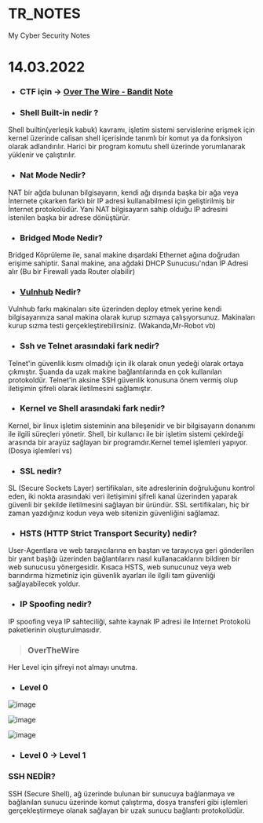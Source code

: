 # TR_NOTES
My Cyber Security Notes


# 14.03.2022


- ### CTF için -> <a href="https://overthewire.org/wargames/bandit/">Over The Wire - Bandit</a> <a href="https://medium.com/@denizparlak_/overthewire-bandit-ctf-%C3%A7%C3%B6z%C3%BCmleri-a14ac8c148f1">Note</a>
- ### Shell Built-in nedir ?

Shell builtin(yerleşik kabuk) kavramı, işletim sistemi servislerine erişmek için kernel üzerinde calisan shell içerisinde tanımlı bir komut ya da fonksiyon olarak adlandırılır. Harici bir program komutu shell üzerinde yorumlanarak yüklenir ve çalıştırılır.

- ### Nat Mode Nedir?

NAT bir ağda bulunan bilgisayarın, kendi ağı dışında başka bir ağa veya İnternete çıkarken farklı bir IP adresi kullanabilmesi için geliştirilmiş bir İnternet protokolüdür. Yani NAT bilgisayarın sahip olduğu IP adresini istenilen başka bir adrese dönüştürür.

- ### Bridged Mode Nedir?

Bridged Köprüleme ile, sanal makine dışardaki Ethernet ağına doğrudan erişime sahiptir. Sanal makine, ana ağdaki DHCP Sunucusu'ndan İP Adresi alır (Bu bir Firewall yada Router olabilir)

- ### <a href="https://www.vulnhub.com/">Vulnhub</a> Nedir?

Vulnhub farkı makinaları site üzerinden deploy etmek yerine kendi bilgisayarınıza sanal makina olarak kurup sızmaya çalışıyorsunuz. Makinaları kurup sızma testi gerçekleştirebilirsiniz. (Wakanda,Mr-Robot vb)

- ### Ssh ve Telnet arasındaki fark nedir?

Telnet'in güvenlik kısmı olmadığı için ilk olarak onun yedeği olarak ortaya çıkmıştır. Şuanda da uzak makine bağlantılarında en çok kullanılan protokoldür. Telnet'in aksine SSH güvenlik konusuna önem vermiş olup iletişimin şifreli olarak iletilmesini sağlamıştır.


- ### Kernel ve Shell arasındaki fark nedir?

Kernel, bir linux işletim sisteminin ana bileşenidir ve bir bilgisayarın donanımı ile ilgili süreçleri yönetir. Shell, bir kullanıcı ile bir işletim sistemi çekirdeği arasında bir arayüz sağlayan bir programdır.Kernel temel işlemleri yapıyor.(Dosya işlemleri vs)

- ### SSL nedir?

SL (Secure Sockets Layer) sertifikaları, site adreslerinin doğruluğunu kontrol eden, iki nokta arasındaki veri iletişimini şifreli kanal üzerinden yaparak güvenli bir şekilde iletilmesini sağlayan bir üründür. SSL sertifikaları, hiç bir zaman yazdığınız kodun veya web sitenizin güvenliğini sağlamaz.


- ### HSTS (HTTP Strict Transport Security) nedir?

User-Agentlara ve web tarayıcılarına en baştan ve tarayıcıya geri gönderilen bir yanıt başlığı üzerinden bağlantılarını nasıl kullanacaklarını bildiren bir web sunucusu yönergesidir. Kısaca HSTS, web sunucunuz veya web barındırma hizmetiniz için güvenlik ayarları ile ilgili tam güvenliği sağlayabilecek yoldur.


- ### IP Spoofing nedir?

IP spoofing veya IP sahteciliği, sahte kaynak IP adresi ile Internet Protokolü paketlerinin oluşturulmasıdır.

> ### OverTheWire

Her Level için şifreyi not almayı unutma.

- ### Level 0 

![image](https://user-images.githubusercontent.com/61595808/158646693-5049e7d8-2a8d-40eb-9bfb-eb9f1cb7a47c.png)


![image](https://user-images.githubusercontent.com/61595808/158648659-9f44fd20-4800-4525-8705-27903f2c7f89.png)

![image](https://user-images.githubusercontent.com/61595808/158648993-3065f96f-0bea-4484-b470-f755e35eb9a0.png)

- ### Level 0 → Level 1

>
### SSH NEDİR?

SSH (Secure Shell), ağ üzerinde bulunan bir sunucuya bağlanmaya ve bağlanılan sunucu üzerinde komut çalıştırma, dosya transferi gibi işlemleri gerçekleştirmeye olanak sağlayan bir uzak sunucu bağlantı protokolüdür.






















